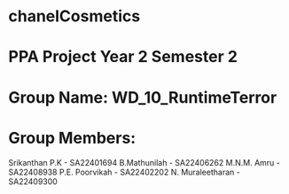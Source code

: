 # chanelCosmetics
# PPA Project Year 2 Semester 2
# Group Name: WD_10_RuntimeTerror
# Group Members: 
Srikanthan P.K - SA22401694
B.Mathunilah - SA22406262
M.N.M. Amru - SA22408938
P.E. Poorvikah - SA22402202
N. Muraleetharan - SA22409300
